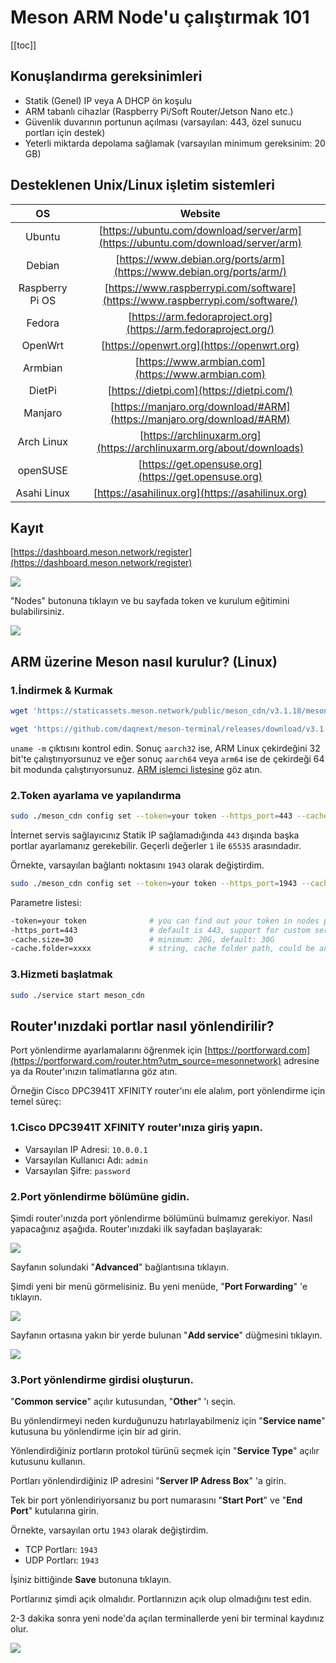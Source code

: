 # Meson ARM Node'u çalıştırmak 101

[[toc]]

## Konuşlandırma gereksinimleri

- Statik (Genel) IP veya A DHCP ön koşulu
- ARM tabanlı cihazlar (Raspberry Pi/Soft Router/Jetson Nano etc.)
- Güvenlik duvarının portunun açılması (varsayılan: 443, özel sunucu portları için destek)
- Yeterli miktarda depolama sağlamak (varsayılan minimum gereksinim: 20 GB)

## Desteklenen Unix/Linux işletim sistemleri

|OS|Website|
|:-:|:-:|
|Ubuntu|[https://ubuntu.com/download/server/arm](https://ubuntu.com/download/server/arm)|
|Debian|[https://www.debian.org/ports/arm](https://www.debian.org/ports/arm/)|
|Raspberry Pi OS|[https://www.raspberrypi.com/software](https://www.raspberrypi.com/software/)|
|Fedora|[https://arm.fedoraproject.org](https://arm.fedoraproject.org/)|
|OpenWrt|[https://openwrt.org](https://openwrt.org)|
|Armbian|[https://www.armbian.com](https://www.armbian.com)|
|DietPi|[https://dietpi.com](https://dietpi.com/)|
|Manjaro|[https://manjaro.org/download/#ARM](https://manjaro.org/download/#ARM)|
|Arch Linux|[https://archlinuxarm.org](https://archlinuxarm.org/about/downloads)|
|openSUSE|[https://get.opensuse.org](https://get.opensuse.org)|
|Asahi Linux|[https://asahilinux.org](https://asahilinux.org)|

## Kayıt

[https://dashboard.meson.network/register](https://dashboard.meson.network/register)

![](./images/run-meson-node-01.png)

"Nodes" butonuna tıklayın ve bu sayfada token ve kurulum eğitimini bulabilirsiniz.

![](./images/run-meson-node-02.png)

## ARM üzerine Meson nasıl kurulur? (Linux)

### 1.İndirmek & Kurmak

<CodeGroup>

  <CodeGroupItem title="Linux ARM 64-bit">

```bash
wget 'https://staticassets.meson.network/public/meson_cdn/v3.1.18/meson_cdn-linux-arm64.tar.gz' && tar -zxf meson_cdn-linux-arm64.tar.gz && rm -f meson_cdn-linux-arm64.tar.gz && cd ./meson_cdn-linux-arm64 && sudo ./service install meson_cdn
```

  </CodeGroupItem>

  <CodeGroupItem title="Linux ARM 32-bit">

```bash
wget 'https://github.com/daqnext/meson-terminal/releases/download/v3.1.18/meson_cdn-linux-arm.tar.gz' && tar -zxf meson_cdn-linux-arm.tar.gz && rm -f meson_cdn-linux-arm.tar.gz && cd ./meson_cdn-linux-arm && sudo ./service install meson_cdn
```

  </CodeGroupItem>

</CodeGroup>

`uname -m` çıktısını kontrol edin. Sonuç `aarch32` ise, ARM Linux çekirdeğini 32 bit'te çalıştırıyorsunuz ve eğer sonuç `aarch64` veya `arm64` ise de çekirdeği 64 bit modunda çalıştırıyorsunuz. [ARM işlemci listesine](https://en.wikipedia.org/wiki/List_of_ARM_processors) göz atın.

### 2.Token ayarlama ve yapılandırma

```bash
sudo ./meson_cdn config set --token=your token --https_port=443 --cache.size=30
```

İnternet servis sağlayıcınız Statik IP sağlamadığında `443` dışında başka portlar ayarlamanız gerekebilir. Geçerli değerler `1` ile `65535` arasındadır.

Örnekte, varsayılan bağlantı noktasını `1943` olarak değiştirdim.

```bash
sudo ./meson_cdn config set --token=your token --https_port=1943 --cache.size=30
```

Parametre listesi:

```bash
-token=your token              # you can find out your token in nodes page
-https_port=443                # default is 443, support for custom server ports
-cache.size=30                 # minimum: 20G, default: 30G
-cache.folder=xxxx             # string, cache folder path, could be an absolute path
```

### 3.Hizmeti başlatmak

```bash
sudo ./service start meson_cdn
```

## Router'ınızdaki portlar nasıl yönlendirilir?

Port yönlendirme ayarlamalarını öğrenmek için [https://portforward.com](https://portforward.com/router.htm?utm_source=mesonnetwork) adresine ya da Router'ınızın talimatlarına göz atın.

Örneğin Cisco DPC3941T XFINITY router'ını ele alalım, port yönlendirme için temel süreç:

### 1.Cisco DPC3941T XFINITY router'ınıza giriş yapın.

- Varsayılan IP Adresi: `10.0.0.1`
- Varsayılan Kullanıcı Adı: `admin`
- Varsayılan Şifre: `password`

### 2.Port yönlendirme bölümüne gidin.

Şimdi router'ınızda port yönlendirme bölümünü bulmamız gerekiyor. Nasıl yapacağınız aşağıda. Router'ınızdaki ilk sayfadan başlayarak:

![](./images/run-meson-arm-nodes-01.png)

Sayfanın solundaki "**Advanced**" bağlantısına tıklayın.

Şimdi yeni bir menü görmelisiniz. Bu yeni menüde, "**Port Forwarding**" 'e tıklayın.

![](./images/run-meson-arm-nodes-02.png)

Sayfanın ortasına yakın bir yerde bulunan "**Add service**" düğmesini tıklayın.

![](./images/run-meson-arm-nodes-03.png)

### 3.Port yönlendirme girdisi oluşturun.

"**Common service**" açılır kutusundan, "**Other**" 'ı seçin.

Bu yönlendirmeyi neden kurduğunuzu hatırlayabilmeniz için "**Service name**" kutusuna bu yönlendirme için bir ad girin.

Yönlendirdiğiniz portların protokol türünü seçmek için "**Service Type**" açılır kutusunu kullanın.

Portları yönlendirdiğiniz IP adresini "**Server IP Adress Box**" 'a girin.

Tek bir port yönlendiriyorsanız bu port numarasını "**Start Port**" ve "**End Port**" kutularına girin.

Örnekte, varsayılan ortu `1943` olarak değiştirdim.

- TCP Portları: `1943`
- UDP Portları: `1943`

İşiniz bittiğinde **Save** butonuna tıklayın.

Portlarınız şimdi açık olmalıdır. Portlarınızın açık olup olmadığını test edin.

2-3 dakika sonra yeni node'da açılan terminallerde yeni bir terminal kaydınız olur.

![](./images/run-meson-node-03.png)